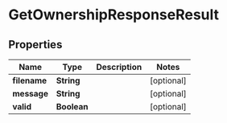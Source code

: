 # GetOwnershipResponseResult

## Properties
Name | Type | Description | Notes
------------ | ------------- | ------------- | -------------
**filename** | **String** |  |  [optional]
**message** | **String** |  |  [optional]
**valid** | **Boolean** |  |  [optional]
